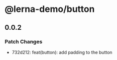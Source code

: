 # @lerna-demo/button

## 0.0.2

### Patch Changes

- 732d212: feat(button): add padding to the button
